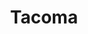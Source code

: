 ---
title: "Tacoma"
hashtag: "tacoma"
tags:
  - Cities I have visited
  - City
  - Puget Sound
  - Washington
---